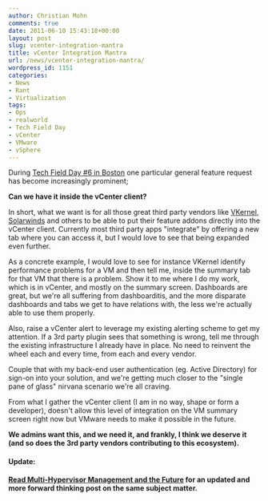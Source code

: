 ```yaml
---
author: Christian Mohn
comments: true
date: 2011-06-10 15:43:18+00:00
layout: post
slug: vcenter-integration-mantra
title: vCenter Integration Mantra
url: /news/vcenter-integration-mantra/
wordpress_id: 1151
categories:
- News
- Rant
- Virtualization
tags:
- Ops
- realworld
- Tech Field Day
- vCenter
- VMware
- vSphere
---
```


During [Tech Field Day #6 in Boston](http://techfieldday.com/2011/tfd6/) one particular general feature request has become increasingly prominent; 

**Can we have it inside the vCenter client?**
 
In short, what we want is for all those great third party vendors like [VKernel](http://www.vkernel.com/), [Solarwinds](http://www.solarwinds.com/) and others to be able to put their feature addons directly into the vCenter client. Currently most third party apps "integrate" by offering a new tab where you can access it, but I would love to see that being expanded even further.

As a concrete example, I would love to see for instance VKernel identify performance problems for a VM and then tell me, inside the summary tab for that VM that there is a problem. Show it to me where I do my work, which is in vCenter, and mostly on the summary screen. Dashboards are great, but we're all suffering from dashboarditis, and the more disparate dashboards and tabs we get to have relations with, the less we're actually able to use them properly. 

Also, raise a vCenter alert to leverage my existing alerting scheme to get my attention. If a 3rd party plugin sees that something is wrong, tell me through the existing infrastructure I already have in place. No need to reinvent the wheel each and every time, from each and every vendor.

Couple that with my back-end user authentication (eg. Active Directory) for sign-on into your solution, and we're getting much closer to the "single pane of glass" nirvana scenario we're all craving. 

From what I gather the vCenter client (I am in no way, shape or form a developer), doesn't allow this level of integration on the VM summary screen right now but VMware needs to make it possible in the future. 

**We admins want this, and we need it, and frankly, I think we deserve it (and so does the 3rd party vendors contributing to this ecosystem).**



#### Update:


**[Read Multi-Hypervisor Management and the Future](http://vninja.net/news/multi-hypervisor-management-and-the-future/) for an updated and more forward thinking post on the same subject matter.**

